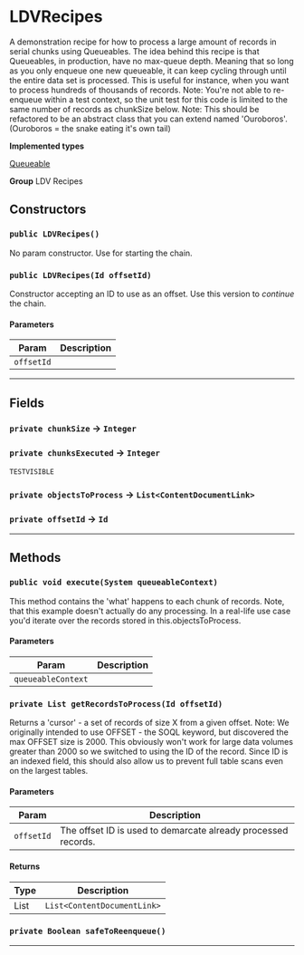 # LDVRecipes

A demonstration recipe for how to process a large amount of
records in serial chunks using Queueables. The idea behind this recipe
is that Queueables, in production, have no max-queue depth. Meaning that so
long as you only enqueue one new queueable, it can keep cycling through until
the entire data set is processed. This is useful for instance, when you want
to process hundreds of thousands of records.
Note: You're not able to re-enqueue within a test context, so the unit test
for this code is limited to the same number of records as chunkSize below.
Note: This should be refactored to be an abstract class that you can extend
named 'Ouroboros'. (Ouroboros = the snake eating it's own tail)


**Implemented types**

[Queueable](Queueable)


**Group** LDV Recipes

## Constructors
### `public LDVRecipes()`

No param constructor. Use for starting the chain.

### `public LDVRecipes(Id offsetId)`

Constructor accepting an ID to use as an offset. Use this version to *continue* the chain.

#### Parameters

|Param|Description|
|---|---|
|`offsetId`||

---
## Fields

### `private chunkSize` → `Integer`


### `private chunksExecuted` → `Integer`

`TESTVISIBLE` 

### `private objectsToProcess` → `List<ContentDocumentLink>`


### `private offsetId` → `Id`


---
## Methods
### `public void execute(System queueableContext)`

This method contains the 'what' happens to each chunk of records. Note, that this example doesn't actually do any processing. In a real-life use case you'd iterate over the records stored in this.objectsToProcess.

#### Parameters

|Param|Description|
|---|---|
|`queueableContext`||

### `private List getRecordsToProcess(Id offsetId)`

Returns a 'cursor' - a set of records of size X from a given offset. Note: We originally intended to use OFFSET - the SOQL keyword, but discovered the max OFFSET size is 2000. This obviously won't work for large data volumes greater than 2000 so we switched to using the ID of the record. Since ID is an indexed field, this should also allow us to prevent full table scans even on the largest tables.

#### Parameters

|Param|Description|
|---|---|
|`offsetId`|The offset ID is used to demarcate already processed records.|

#### Returns

|Type|Description|
|---|---|
|List<ContentDocumentLink>|`List<ContentDocumentLink>`|

### `private Boolean safeToReenqueue()`
---
